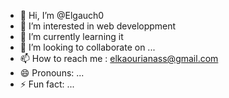 - 👋 Hi, I’m @Elgauch0
- 👀 I’m interested in web developpment 
- 🌱 I’m currently learning it 
- 💞️ I’m looking to collaborate on ...
- 📫 How to reach me : elkaourianass@gmail.com
- 😄 Pronouns: ...
- ⚡ Fun fact: ...

<!---
Elgauch0/Elgauch0 is a ✨ special ✨ repository because its `README.md` (this file) appears on your GitHub profile.
You can click the Preview link to take a look at your changes.
--->
